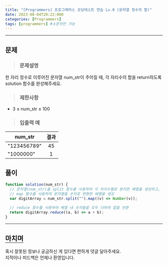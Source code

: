 ```yaml
---
title: "[Programmers] 프로그래머스 코딩테스트 연습 Lv.0 (문자열 정수의 합)"
date: 2023-08-04T20:22:000
categories: [Programmers]
tags: [programmers] #소문자만 가능
---
```


---

## <b>문제</b>

<h3><blockquote>문제설명
</blockquote></h3>

한 자리 정수로 이루어진 문자열 num_str이 주어질 때, 각 자리수의 합을 return하도록 solution 함수를 완성해주세요.

<h3><blockquote>제한사항
</blockquote></h3>

- 3 ≤ num_str ≤ 100

<h3><blockquote>입출력 예
</blockquote></h3>

| num_str     | 결과 |
| ----------- | :--: |
| "123456789" |  45  |
| "1000000"   |  1   |

## <b>풀이</b>

```js
function solution(num_str) {
  // 문자열(num_str)을 split 함수를 사용하여 각 자리수별로 분리한 배열을 생성하고,
  // map 함수를 사용하여 문자열을 숫자로 변환한 배열을 생성
  var digitArray = num_str.split("").map((v) => Number(v));

  // reduce 함수를 사용하여 배열 내 숫자들을 모두 더하여 합을 반환
  return digitArray.reduce((a, b) => a + b);
}
```

---

## <b style="border-bottom:2px solid gray"><b>마치며</b></b>

<P>혹시 잘못된 정보나 궁금하신 게 있다면 편하게 댓글 달아주세요.<br/>
지적이나 피드백은 언제나 환영입니다.</p>
